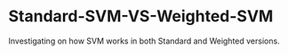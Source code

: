 # Standard-SVM-VS-Weighted-SVM
Investigating on how SVM works in both Standard and Weighted versions.
